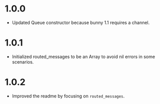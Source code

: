 # 1.0.0

* Updated Queue constructor because bunny 1.1 requires a channel.

# 1.0.1

* Initialized routed_messages to be an Array to avoid nil errors in
some scenarios.

# 1.0.2

* Improved the readme by focusing on `routed_messages`.
